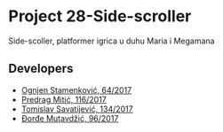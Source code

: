 # Project 28-Side-scroller

Side-scoller, platformer igrica u duhu Maria i Megamana

## Developers

- [Ognjen Stamenković, 64/2017](https://gitlab.com/ogimatf)
- [Predrag Mitić, 116/2017](https://gitlab.com/pm98)
- [Tomislav Savatijević, 134/2017](https://gitlab.com/phalto)
- [Đorđe Mutavdžić, 96/2017](https://gitlab.com/v1rtuoso)
